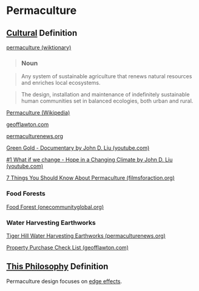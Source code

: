 # Permaculture

## [Cultural](./culture.md) Definition

<a href="http://en.wiktionary.org/wiki/permaculture" target="_blank">permaculture (wiktionary)</a>

> ### Noun

> Any system of sustainable agriculture that renews natural resources and enriches local ecosystems.

> The design, installation and maintenance of indefinitely sustainable human communities set in balanced ecologies, both urban and rural.

<a href="https://en.wikipedia.org/wiki/Permaculture" target="_blank">Permaculture (Wikipedia)</a>

<a href="http://www.geofflawton.com/" target="_blank">geofflawton.com</a>

<a href="http://permaculturenews.org" target="_blank">permaculturenews.org</a>

<a href="https://www.youtube.com/watch?v=YBLZmwlPa8A" target="_blank">Green Gold - Documentary by John D. Liu (youtube.com)</a>

<a href="https://www.youtube.com/watch?v=6iJKiFSQLn4" target="_blank">#1 What if we change - Hope in a Changing Climate by John D. Liu (youtube.com)</a>

<a href="http://www.filmsforaction.org/articles/7-things-you-should-know-about-permaculture/" target="_blank">7 Things You Should Know About Permaculture (filmsforaction.org)</a>

### Food Forests

<a href="http://www.onecommunityglobal.org/food-forest/" target="_blank">Food Forest (onecommunityglobal.org)</a>

### Water Harvesting Earthworks

<a href="http://permaculturenews.org/2014/10/17/tiger-hill-permaculture-phase-1-water-harvesting-earthworks/" target="_blank">Tiger Hill Water Harvesting Earthworks (permaculturenews.org)</a>

<a href="http://www.geofflawton.com/fe/33811-property-purchase-check-list" target="_blank">Property Purchase Check List (geofflawton.com)</a>

## [This Philosophy](./this-philosophy.md) Definition

Permaculture design focuses on [edge effects](./edge-effects.md). 

